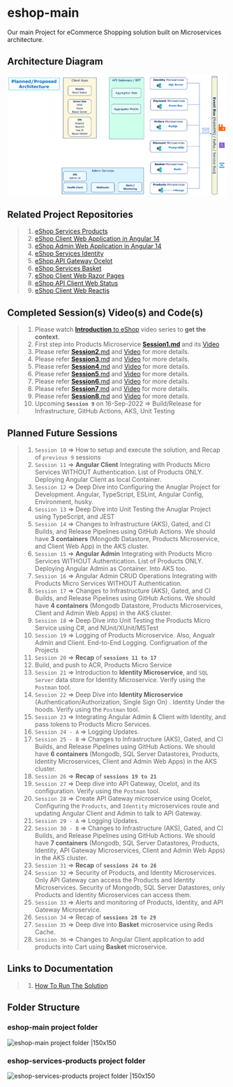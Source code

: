 eshop-main
====

Our main Project for eCommerce Shopping solution built on Microservices architecture.

## Architecture Diagram

![OverAllArchitecture |150x150](./Documentation/Images/OverAllArchitecture.PNG)

## Related Project Repositories

> 1. [eShop Services Products](https://github.com/vishipayyallore/eshop-services-products)
> 1. [eShop Client Web Application in Angular 14](https://github.com/vishipayyallore/eshop-client-ngweb)
> 1. [eShop Admin Web Application in Angular 14](https://github.com/vishipayyallore/eshop-admin-ngweb)
> 1. [eShop Services Identity](https://github.com/vishipayyallore/eshop-services-identity)
> 1. [eShop API Gateway Ocelot](https://github.com/vishipayyallore/eshop-apigateway-ocelot)
> 1. [eShop Services Basket](https://github.com/vishipayyallore/eshop-services-basket)
> 1. [eShop Client Web Razor Pages](https://github.com/vishipayyallore/eshop-client-razorweb)
> 1. [eShop API Client Web Status](https://github.com/vishipayyallore/eshop-client-webstatus)
> 1. [eShop Client Web Reactjs](https://github.com/vishipayyallore/eshop-client-rjweb)

## Completed Session(s) Video(s) and Code(s)

> 1. Please watch [**Introduction** to eShop](https://www.youtube.com/watch?v=GB55gX4umNM) video series to **get the context**.
> 1. First step into Products Microservice [**Session1.md**](https://github.com/vishipayyallore/eshop-services-products/blob/main/Documentation/Sessions/Session1.md) and its [Video](https://www.youtube.com/watch?v=wQ0Xf4pKZaQ)
> 1. Please refer [**Session2**.md](https://github.com/vishipayyallore/eshop-services-products/blob/main/Documentation/Sessions/Session2.md) and [Video](https://www.youtube.com/watch?v=R8QIrph-rCI) for more details.
> 1. Please refer [**Session3**.md](https://github.com/vishipayyallore/eshop-services-products/blob/main/Documentation/Sessions/Session3.md) and [Video](https://www.youtube.com/watch?v=xst1bjb54JM) for more details.
> 1. Please refer [**Session4**.md](https://github.com/vishipayyallore/eshop-services-products/blob/main/Documentation/Sessions/Session4.md) and [Video](https://www.youtube.com/watch?v=G6dPdySKzbs) for more details.
> 1. Please refer [**Session5**.md](https://github.com/vishipayyallore/eshop-services-products/blob/main/Documentation/Sessions/Session5.md) and [Video](https://www.youtube.com/watch?v=LPI0VVM24KI) for more details.
> 1. Please refer [**Session6**.md](https://github.com/vishipayyallore/eshop-services-products/blob/main/Documentation/Sessions/Session6.md) and [Video](https://www.youtube.com/watch?v=FmMIF6_bGuw) for more details.
> 1. Please refer [**Session7**.md](https://github.com/vishipayyallore/eshop-services-products/blob/main/Documentation/Sessions/Session7.md) and [Video](https://www.youtube.com/watch?v=7abmbzh0ckA) for more details.
> 1. Please refer [**Session8**.md](https://github.com/vishipayyallore/eshop-services-products/blob/main/Documentation/Sessions/Session8.md) and [Video](https://www.youtube.com/watch?v=z5hxCeCowFM) for more details.
> 1. Upcoming **`Session 9`** on 16-Sep-2022 => Build/Release for Infrastructure, GitHub Actions, AKS, Unit Testing

## Planned Future Sessions

> 1. `Session 10` => How to setup and execute the solution, and Recap of `previous 9` sessions
> 1. `Session 11` => **Angular Client** Integrating with Products Micro Services WITHOUT Authentication. List of Products ONLY. Deploying Angular Client as local Container.
> 1. `Session 12` => Deep Dive into Configuring the Anuglar Project for Development. Angular, TypeScript, ESLint, Angular Config, Environment, husky.
> 1. `Session 13` => Deep Dive into Unit Testing the Anuglar Project using TypeScript, and JEST
> 1. `Session 14` => Changes to Infrastructure (AKS), Gated, and CI Builds, and Release Pipelines using GitHub Actions. We should have **3 containers** (Mongodb Datastore, Products Microservice, and Client Web App) in the AKS cluster.
> 1. `Session 15` => **Angular Admin** Integrating with Products Micro Services WITHOUT Authentication. List of Products ONLY. Deploying Angular Admin as Container. Into AKS too.
> 1. `Session 16` => Angular Admin CRUD Operations Integrating with Products Micro Services WITHOUT Authentication.
> 1. `Session 17` => Changes to Infrastructure (AKS), Gated, and CI Builds, and Release Pipelines using GitHub Actions. We should have **4 containers** (Mongodb Datastore, Products Microservices, Client and Admin Web Apps) in the AKS cluster.
> 1. `Session 18` => Deep Dive into Unit Testing the Products Micro Service using C#, and NUnit/XUnit/MSTest
> 1. `Session 19` => Logging of Products Microservice. Also, Angualr Admin and Client. End-to-End Logging. Configruation of the Projects
> 1. `Session 20` => **Recap** of **`sessions 11 to 17`**
> 1. Build, and push to ACR, Products Micro Service
> 1. `Session 21` => Introduction to **Identity Microservice**, and `SQL Server` data store for Identity Microservice. Verify using the `Postman` tool.
> 1. `Session 22` => Deep Dive into **Identity Microservice** (Authentication/Authorization, Single Sign On) . Identity Under the hoods. Verify using the `Postman` tool.
> 1. `Session 23` => Integrating Angular Admin & Client with Identity, and pass tokens to Products Micro Services.
> 1. `Session 24 - A` => Logging Updates.
> 1. `Session 25 - B` => Changes to Infrastructure (AKS), Gated, and CI Builds, and Release Pipelines using GitHub Actions. We should have **6 containers** (Mongodb, SQL Server Datastores, Products, Identity Microservices, Client and Admin Web Apps) in the AKS cluster.
> 1. `Session 26` => **Recap** of **`sessions 19 to 21`**
> 1. `Session 27` => Deep dive into API Gateway, Ocelot, and its configuration. Verify using the `Postman` tool.
> 1. `Session 28` => Create API Gateway microservice using Ocelot, Configuring the `Products`, and `Identity` microservices route and updating Angular Client and Admin to talk to API Gateway.
> 1. `Session 29 - A` => Logging Updates.
> 1. `Session 30 - B` => Changes to Infrastructure (AKS), Gated, and CI Builds, and Release Pipelines using GitHub Actions. We should have **7 containers** (Mongodb, SQL Server Datastores, Products, Identity, API Gateway Microservices, Client and Admin Web Apps) in the AKS cluster.
> 1. `Session 31` => **Recap** of **`sessions 24 to 26`**
> 1. `Session 32` => Security of Products, and Identity Microservices. Only API Gateway can access the Products and Identity Microservices. Security of Mongodb, SQL Server Datastores, only Products and Identity Microservices can access them.
> 1. `Session 33` => Alerts and monitoring of Products, Identity, and API Gateway Microservice.
> 1. `Session 34` => Recap of **`sessions 28 to 29`**
> 1. `Session 35` => Deep dive into **Basket** microservice using Redis Cache.
> 1. `Session 36` => Changes to Angular Client application to add products into Cart using **Basket** microservice.

## Links to Documentation

> 1. [How To Run The Solution](./HowTos/HowToRunTheSolution.md)

## Folder Structure

### eshop-main project folder

![eshop-main project folder |150x150](./Documentation/Images/eshop-main.PNG)

### eshop-services-products project folder

![eshop-services-products project folder |150x150](./Documentation/Images/eshop-services-products.PNG)
